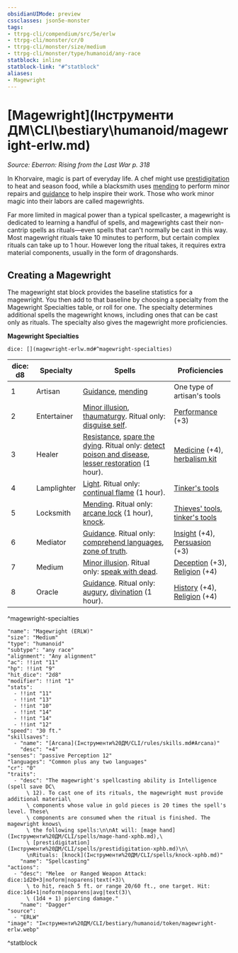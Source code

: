 ```yaml
---
obsidianUIMode: preview
cssclasses: json5e-monster
tags:
- ttrpg-cli/compendium/src/5e/erlw
- ttrpg-cli/monster/cr/0
- ttrpg-cli/monster/size/medium
- ttrpg-cli/monster/type/humanoid/any-race
statblock: inline
statblock-link: "#^statblock"
aliases:
- Magewright
---
```

# [Magewright](Інструменти ДМ\CLI\bestiary\humanoid/magewright-erlw.md)
*Source: Eberron: Rising from the Last War p. 318*  

In Khorvaire, magic is part of everyday life. A chef might use [prestidigitation](Інструменти%20ДМ/CLI/spells/prestidigitation-xphb.md) to heat and season food, while a blacksmith uses [mending](Інструменти%20ДМ/CLI/spells/mending-xphb.md) to perform minor repairs and [guidance](Інструменти%20ДМ/CLI/spells/guidance-xphb.md) to help inspire their work. Those who work minor magic into their labors are called magewrights.

Far more limited in magical power than a typical spellcaster, a magewright is dedicated to learning a handful of spells, and magewrights cast their non-cantrip spells as rituals—even spells that can't normally be cast in this way. Most magewright rituals take 10 minutes to perform, but certain complex rituals can take up to 1 hour. However long the ritual takes, it requires extra material components, usually in the form of dragonshards.

## Creating a Magewright

The magewright stat block provides the baseline statistics for a magewright. You then add to that baseline by choosing a specialty from the Magewright Specialties table, or roll for one. The specialty determines additional spells the magewright knows, including ones that can be cast only as rituals. The specialty also gives the magewright more proficiencies.

**Magewright Specialties**

`dice: [](magewright-erlw.md#^magewright-specialties)`

| dice: d8 | Specialty | Spells | Proficiencies |
|----------|-----------|--------|---------------|
| 1 | Artisan | [Guidance](Інструменти%20ДМ/CLI/spells/guidance-xphb.md), [mending](Інструменти%20ДМ/CLI/spells/mending-xphb.md) | One type of artisan's tools |
| 2 | Entertainer | [Minor illusion](Інструменти%20ДМ/CLI/spells/minor-illusion-xphb.md), [thaumaturgy](Інструменти%20ДМ/CLI/spells/thaumaturgy-xphb.md). Ritual only: [disguise self](Інструменти%20ДМ/CLI/spells/disguise-self-xphb.md). | [Performance](Інструменти%20ДМ/CLI/rules/skills.md#Performance) (+3) |
| 3 | Healer | [Resistance](Інструменти%20ДМ/CLI/spells/resistance-xphb.md), [spare the dying](Інструменти%20ДМ/CLI/spells/spare-the-dying-xphb.md). Ritual only: [detect poison and disease](Інструменти%20ДМ/CLI/spells/detect-poison-and-disease-xphb.md), [lesser restoration](Інструменти%20ДМ/CLI/spells/lesser-restoration-xphb.md) (1 hour). | [Medicine](Інструменти%20ДМ/CLI/rules/skills.md#Medicine) (+4), [herbalism kit](Інструменти%20ДМ/CLI/items/herbalism-kit-xphb.md) |
| 4 | Lamplighter | [Light](Інструменти%20ДМ/CLI/spells/light-xphb.md). Ritual only: [continual flame](Інструменти%20ДМ/CLI/spells/continual-flame-xphb.md) (1 hour). | [Tinker's tools](Інструменти%20ДМ/CLI/items/tinkers-tools-xphb.md) |
| 5 | Locksmith | [Mending](Інструменти%20ДМ/CLI/spells/mending-xphb.md). Ritual only: [arcane lock](Інструменти%20ДМ/CLI/spells/arcane-lock-xphb.md) (1 hour), [knock](Інструменти%20ДМ/CLI/spells/knock-xphb.md). | [Thieves' tools](Інструменти%20ДМ/CLI/items/thieves-tools-xphb.md), [tinker's tools](Інструменти%20ДМ/CLI/items/tinkers-tools-xphb.md) |
| 6 | Mediator | [Guidance](Інструменти%20ДМ/CLI/spells/guidance-xphb.md). Ritual only: [comprehend languages](Інструменти%20ДМ/CLI/spells/comprehend-languages-xphb.md), [zone of truth](Інструменти%20ДМ/CLI/spells/zone-of-truth-xphb.md). | [Insight](Інструменти%20ДМ/CLI/rules/skills.md#Insight) (+4), [Persuasion](Інструменти%20ДМ/CLI/rules/skills.md#Persuasion) (+3) |
| 7 | Medium | [Minor illusion](Інструменти%20ДМ/CLI/spells/minor-illusion-xphb.md). Ritual only: [speak with dead](Інструменти%20ДМ/CLI/spells/speak-with-dead-xphb.md). | [Deception](Інструменти%20ДМ/CLI/rules/skills.md#Deception) (+3), [Religion](Інструменти%20ДМ/CLI/rules/skills.md#Religion) (+4) |
| 8 | Oracle | [Guidance](Інструменти%20ДМ/CLI/spells/guidance-xphb.md). Ritual only: [augury](Інструменти%20ДМ/CLI/spells/augury-xphb.md), [divination](Інструменти%20ДМ/CLI/spells/divination-xphb.md) (1 hour). | [History](Інструменти%20ДМ/CLI/rules/skills.md#History) (+4), [Religion](Інструменти%20ДМ/CLI/rules/skills.md#Religion) (+4) |
^magewright-specialties

```statblock
"name": "Magewright (ERLW)"
"size": "Medium"
"type": "humanoid"
"subtype": "any race"
"alignment": "Any alignment"
"ac": !!int "11"
"hp": !!int "9"
"hit_dice": "2d8"
"modifier": !!int "1"
"stats":
  - !!int "11"
  - !!int "13"
  - !!int "10"
  - !!int "14"
  - !!int "14"
  - !!int "12"
"speed": "30 ft."
"skillsaves":
  - "name": "[Arcana](Інструменти%20ДМ/CLI/rules/skills.md#Arcana)"
    "desc": "+4"
"senses": "passive Perception 12"
"languages": "Common plus any two languages"
"cr": "0"
"traits":
  - "desc": "The magewright's spellcasting ability is Intelligence (spell save DC\
      \ 12). To cast one of its rituals, the magewright must provide additional material\
      \ components whose value in gold pieces is 20 times the spell's level. These\
      \ components are consumed when the ritual is finished. The magewright knows\
      \ the following spells:\n\nAt will: [mage hand](Інструменти%20ДМ/CLI/spells/mage-hand-xphb.md),\
      \ [prestidigitation](Інструменти%20ДМ/CLI/spells/prestidigitation-xphb.md)\n\
      \nRituals: [knock](Інструменти%20ДМ/CLI/spells/knock-xphb.md)"
    "name": "Spellcasting"
"actions":
  - "desc": "Melee  or Ranged Weapon Attack: dice:1d20+3|noform|noparens|text(+3)\
      \ to hit, reach 5 ft. or range 20/60 ft., one target. Hit: dice:1d4+1|noform|noparens|avg|text(3)\
      \ (1d4 + 1) piercing damage."
    "name": "Dagger"
"source":
  - "ERLW"
"image": "Інструменти%20ДМ/CLI/bestiary/humanoid/token/magewright-erlw.webp"
```
^statblock